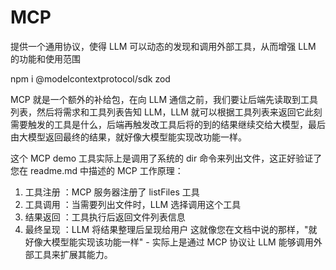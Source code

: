 # MCP
提供一个通用协议，使得 LLM 可以动态的发现和调用外部工具，从而增强 LLM 的功能和使用范围

npm i @modelcontextprotocol/sdk  zod


MCP 就是一个额外的补给包，在向 LLM 通信之前，我们要让后端先读取到工具列表，然后将需求和工具列表告知 LLM，LLM 就可以根据工具列表来返回它此刻需要触发的工具是什么，后端再触发改工具后将的到的结果继续交给大模型，最后由大模型返回最终的结果，就好像大模型能实现改功能一样。

这个 MCP demo 工具实际上是调用了系统的 dir 命令来列出文件，这正好验证了您在 readme.md 中描述的 MCP 工作原理：

1.
   工具注册 ：MCP 服务器注册了 listFiles 工具
2.
   工具调用 ：当需要列出文件时，LLM 选择调用这个工具
3.
   结果返回 ：工具执行后返回文件列表信息
4.
   最终呈现 ：LLM 将结果整理后呈现给用户
这就像您在文档中说的那样，"就好像大模型能实现该功能一样" - 实际上是通过 MCP 协议让 LLM 能够调用外部工具来扩展其能力。